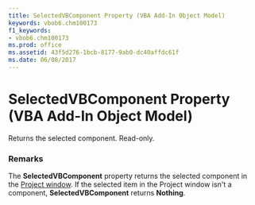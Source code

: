 ```yaml
---
title: SelectedVBComponent Property (VBA Add-In Object Model)
keywords: vbob6.chm100173
f1_keywords:
- vbob6.chm100173
ms.prod: office
ms.assetid: 43f5d276-1bcb-8177-9ab0-dc40affdc61f
ms.date: 06/08/2017
---
```



# SelectedVBComponent Property (VBA Add-In Object Model)



Returns the selected component. Read-only.

### Remarks

The  **SelectedVBComponent** property returns the selected component in the [Project window](../../Glossary/vbe-glossary.md#project-window). If the selected item in the  Project window isn't a component, **SelectedVBComponent** returns **Nothing**.

